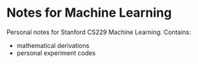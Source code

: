# Notes for Machine Learning

Personal notes for Stanford CS229 Machine Learning. Contains:

- mathematical derivations
- personal experiment codes